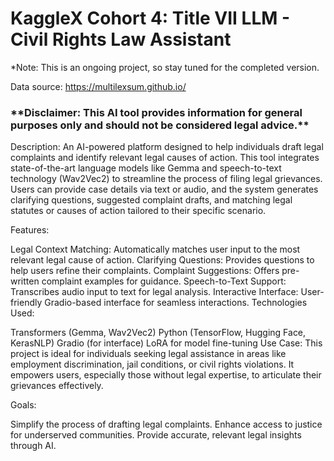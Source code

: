 # KaggleX Cohort 4: Title VII LLM - Civil Rights Law Assistant
*Note: This is an ongoing project, so stay tuned for the completed version.

Data source: https://multilexsum.github.io/ 

<h3> **Disclaimer: This AI tool provides information for general purposes only and should not be considered legal advice.** </h3>

Description:
An AI-powered platform designed to help individuals draft legal complaints and identify relevant legal causes of action. This tool integrates state-of-the-art language models like Gemma and speech-to-text technology (Wav2Vec2) to streamline the process of filing legal grievances. Users can provide case details via text or audio, and the system generates clarifying questions, suggested complaint drafts, and matching legal statutes or causes of action tailored to their specific scenario.

Features:

Legal Context Matching: Automatically matches user input to the most relevant legal cause of action.
Clarifying Questions: Provides questions to help users refine their complaints.
Complaint Suggestions: Offers pre-written complaint examples for guidance.
Speech-to-Text Support: Transcribes audio input to text for legal analysis.
Interactive Interface: User-friendly Gradio-based interface for seamless interactions.
Technologies Used:

Transformers (Gemma, Wav2Vec2)
Python (TensorFlow, Hugging Face, KerasNLP)
Gradio (for interface)
LoRA for model fine-tuning
Use Case:
This project is ideal for individuals seeking legal assistance in areas like employment discrimination, jail conditions, or civil rights violations. It empowers users, especially those without legal expertise, to articulate their grievances effectively.

Goals:

Simplify the process of drafting legal complaints.
Enhance access to justice for underserved communities.
Provide accurate, relevant legal insights through AI.
